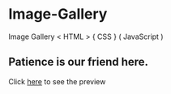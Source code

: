 # Image-Gallery
Image Gallery &lt; HTML > { CSS } ( JavaScript )

## Patience is our friend here.
Click [here](https://shu-vro.github.io/Image-Gallery/) to see the preview
